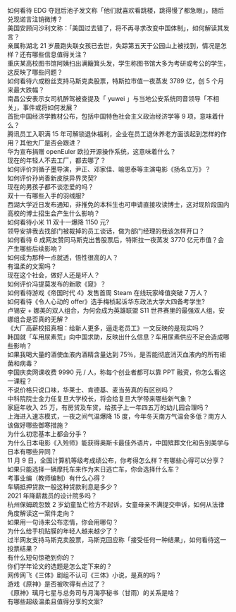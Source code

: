 如何看待 EDG 夺冠后池子发文称「他们就喜欢看跳楼，跳得慢了都急眼」，随后兑现诺言注销微博？  
美国安顾问沙利文称：「美国过去错了，将不再寻求改变中国体制」，如何解读其发言？  
亲属称湖北 21 岁晨跑失联女孩已去世，失踪第五天于公园山上被找到，情况是怎样？还有哪些信息值得关注？  
重庆某高校图书馆阿姨扫出满簸箕头发，学生称图书馆大多为考研或考公的学生，这反映了哪些问题？  
如何看待六成粉丝支持马斯克卖股票，特斯拉市值一夜蒸发 3789 亿，创 5 个月来最大跌幅？  
南昌公安表示女司机醉驾被查提及「 yuwei 」与当地公安系统同音领导「不相关」，事件或将如何发展？  
首批中国经济学教材公布，包括中国特色社会主义政治经济学等 9 项，意味着什么？  
腾讯员工入职满 15 年可解锁退休福利，企业在员工退休养老方面该起到怎样的作用？其他大厂是否会跟进？  
华为宣布捐赠 openEuler 欧拉开源操作系统，这意味着什么？  
现在的年轻人不去工厂，都去哪了？  
如何评价刘循子墨导演，尹正、邓家佳、喻恩泰等主演电影《扬名立万》？  
如何评价孙尚香新皮肤异界灵契?  
现在的男孩子都不谈恋爱的吗？  
双十一有哪些入手的羽绒服?  
西湖大学近日发布通知，非推免的本科生也可申请直接攻读博士，这对现阶段国内高校的博士招生会产生什么影响？  
如何看待小米 11 双十一爆降 1150 元?  
领导安排我去找部门被裁掉的员工谈话，做为部门经理的我该怎样开口？  
如何看待 6 成网友赞同马斯克出售股票后，特斯拉一夜蒸发 3770 亿元市值？会产生哪些后续影响？  
如何成为那种一点就透，悟性很高的人？  
有温柔的文案吗？  
现在这个社会，做好人还是坏人？  
如何评价冯提莫发布的新歌《窥》？  
如何看待游戏《帝国时代 4》发售首周 Steam 在线玩家峰值突破 7 万人？  
如何看待《令人心动的 offer》选手梅桢起诉华东政法大学大四备考学生?  
卢锡安 + 娜美的双人组合，为何会成为英雄联盟 S11 世界赛里的最强双人组，安娜组合是否真的无解？  
《大厂高薪校招真相：给新人更多，逼走老员工》一文反映的是现实吗？  
韩国就「车用尿素荒」向中国求助，反映出什么信息？车用尿素供应不足会造成哪些影响？  
如果我喝大量的酒使血液内酒精含量达到 75％，是否能彻底消灭血液内的所有细菌和病毒？  
李国庆卖网课收费 9990 元 / 人，称每个创业者都可以靠 PPT 融资，你怎么看这一课程？  
不说价格只说口味，华莱士、肯德基、麦当劳真的有区别吗？  
中科院院士金力任复旦大学校长，将会给复旦大学带来哪些新气象？  
家庭年收入 25 万，有房贷及车贷，给孩子上一年四五万的幼儿园合理吗？  
上海进入速冻模式，一夜之间气温爆降 15 度，今年冬天南方气温会多低？南方人该做好哪些御寒措施？  
为什么初恋基本上都会分手？  
为什么日本电影《入殓师》能获得奥斯卡最佳外语片，中国殡葬文化和告别美学与日本有哪些异同？  
11 月 9 日，全国计算机等级考成绩公布，你考得怎么样？有哪些心得可以分享？  
如果只能选择一辆摩托车来作为末日逃亡车，你会选择什么车？  
考事业编（教师编制）有什么心得？  
车辆抵押贷款一般这种贷款利息是多少？  
2021 年降薪裁员的设计院多吗？  
杭州保姆疏忽致 2 岁幼童坠亡检方不起诉，女童母亲不满提交申诉，如何从法律角度解读这一案件走向？  
如果用一句诗来公布恋情，你会用哪句？  
为什么给手机贴膜的年轻人越来越少了？  
过半网友支持马斯克卖股票，马斯克回应称「接受任何一种结果」，如何看待这一投票结果？  
有什么短句惊艳到你的？  
你们学年论文的选题是怎么定下来的？  
网传网飞《三体》剧组不认可《三体》小说，是真的吗？  
游戏《原神》是否被吹得有点过了？  
《原神》璃月七星与总务司与月海亭秘书（甘雨）的关系是啥？  
有哪些超级温柔且值得分享的文案?  
